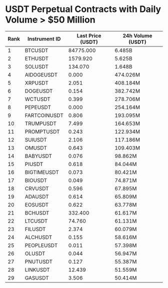 # USDT Perpetual Contracts with Daily Volume > $50 Million

| Rank | Instrument ID | Last Price (USDT) | 24h Volume (USDT) |
|------|---------------|-------------------|-------------------|
| 1 | BTCUSDT | 84775.000 | 6.485B |
| 2 | ETHUSDT | 1579.920 | 5.625B |
| 3 | SOLUSDT | 134.070 | 1.648B |
| 4 | AIDOGEUSDT | 0.000 | 474.026M |
| 5 | XRPUSDT | 2.051 | 408.184M |
| 6 | DOGEUSDT | 0.154 | 382.742M |
| 7 | WCTUSDT | 0.399 | 278.706M |
| 8 | PEPEUSDT | 0.000 | 254.164M |
| 9 | FARTCOINUSDT | 0.806 | 193.095M |
| 10 | TRUMPUSDT | 7.499 | 164.653M |
| 11 | PROMPTUSDT | 0.243 | 122.934M |
| 12 | SUIUSDT | 2.106 | 117.186M |
| 13 | OMUSDT | 0.643 | 109.403M |
| 14 | BABYUSDT | 0.076 | 98.862M |
| 15 | PIUSDT | 0.618 | 84.044M |
| 16 | BIGTIMEUSDT | 0.073 | 80.421M |
| 17 | BIOUSDT | 0.049 | 74.871M |
| 18 | CRVUSDT | 0.596 | 67.895M |
| 19 | ADAUSDT | 0.614 | 65.809M |
| 20 | EOSUSDT | 0.622 | 63.778M |
| 21 | BCHUSDT | 332.400 | 61.617M |
| 22 | LTCUSDT | 74.760 | 61.131M |
| 23 | FILUSDT | 2.374 | 60.079M |
| 24 | ALCHUSDT | 0.155 | 58.616M |
| 25 | PEOPLEUSDT | 0.011 | 57.398M |
| 26 | OLUSDT | 0.044 | 56.947M |
| 27 | PNUTUSDT | 0.127 | 55.387M |
| 28 | LINKUSDT | 12.439 | 51.559M |
| 29 | GASUSDT | 3.506 | 50.414M |
